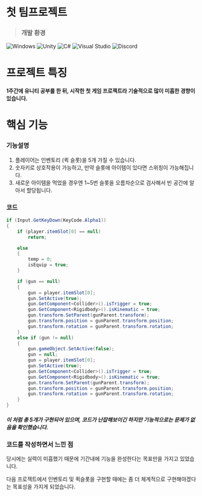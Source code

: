 # 첫 팀프로젝트
> ### **개발 환경**

![Windows](https://img.shields.io/badge/Windows-0078D6?style=for-the-badge&logo=windows&logoColor=white)
![Unity](https://img.shields.io/badge/unity-%23000000.svg?style=for-the-badge&logo=unity&logoColor=white)
![C#](https://img.shields.io/badge/c%23-%23239120.svg?style=for-the-badge&logo=csharp&logoColor=white)
![Visual Studio](https://img.shields.io/badge/Visual%20Studio-5C2D91.svg?style=for-the-badge&logo=visual-studio&logoColor=white)
![Discord](https://img.shields.io/badge/Discord-%235865F2.svg?style=for-the-badge&logo=discord&logoColor=white)
# 프로젝트 특징
#### 1주간에 유니티 공부를 한 뒤, 시작한 첫 게임 프로젝트라 기술적으로 많이 미흡한 경향이 있습니다.
# **핵심 기능**
### 기능설명
1. 플레이어는 인벤토리 (퀵 슬롯)을 5개 가질 수 있습니다.
2. 숫자키로 상호작용이 가능하고, 만약 슬롯에 아이템이 있다면 스위칭이 가능해집니다.
3. 새로운 아이템을 먹었을 경우엔 1~5번 슬롯을 오름차순으로 검사해서 빈 공간에 알아서 할당됩니다.

### 코드
```C#
if (Input.GetKeyDown(KeyCode.Alpha1))
{
    if (player.itemSlot[0] == null)
        return;

    else
    {
        temp = 0;
        isEquip = true;
    }

    if (gun == null)
    {
        gun = player.itemSlot[0];
        gun.SetActive(true);
        gun.GetComponent<Collider>().isTrigger = true;
        gun.GetComponent<Rigidbody>().isKinematic = true;
        gun.transform.SetParent(gunParent.transform);
        gun.transform.position = gunParent.transform.position;
        gun.transform.rotation = gunParent.transform.rotation;
    }
    else if (gun != null)
    {
        gun.gameObject.SetActive(false);
        gun = null;
        gun = player.itemSlot[0];
        gun.SetActive(true);
        gun.GetComponent<Collider>().isTrigger = true;
        gun.GetComponent<Rigidbody>().isKinematic = true;
        gun.transform.SetParent(gunParent.transform);
        gun.transform.position = gunParent.transform.position;
        gun.transform.rotation = gunParent.transform.rotation;
    }
}
```
##### 이 처럼 총 5개가 구현되어 있으며, 코드가 난잡해보이긴 하지만 기능적으로는 문제가 없음을 확인했습니다.

### 코드를 작성하면서 느낀 점
당시에는 실력이 미흡했기 때문에 기간내에 기능을 완성한다는 목표만을 가지고 있었습니다.


다음 프로젝트에서 인벤토리 및 퀵슬롯을 구현할 때에는 좀 더 체계적으로 구현해야겠다는 목표성을 가지게 되었습니다. 
